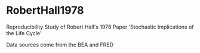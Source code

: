 # RobertHall1978
Reproducibility Study of Robert Hall's 1978 Paper 'Stochastic Implications of the Life Cycle'

Data sources come from the BEA and FRED

